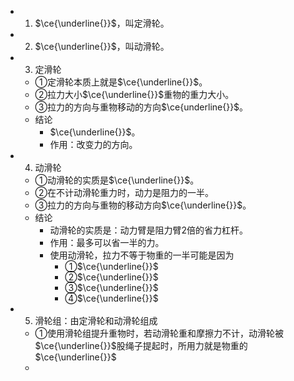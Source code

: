 -
  1. $\ce{\underline{}}$，叫定滑轮。
-
  2. $\ce{\underline{}}$，叫动滑轮。
-
  3. 定滑轮
	- ①定滑轮本质上就是$\ce{\underline{}}$。
	- ②拉力大小$\ce{\underline{}}$重物的重力大小。
	- ③拉力的方向与重物移动的方向$\ce{underline{}}$。
	- 结论
		- $\ce{\underline{}}$。
		- 作用：改变力的方向。
-
  4. 动滑轮
	- ①动滑轮的实质是$\ce{\underline{}}$。
	- ②在不计动滑轮重力时，动力是阻力的一半。
	- ③拉力的方向与重物的移动方向$\ce{\underline{}}$。
	- 结论
		- 动滑轮的实质是：动力臂是阻力臂2倍的省力杠杆。
		- 作用：最多可以省一半的力。
		- 使用动滑轮，拉力不等于物重的一半可能是因为
			- ①$\ce{\underline{}}$
			- ②$\ce{\underline{}}$
			- ③$\ce{\underline{}}$
			- ④$\ce{\underline{}}$
-
  5. 滑轮组：由定滑轮和动滑轮组成
	- ①使用滑轮组提升重物时，若动滑轮重和摩擦力不计，动滑轮被$\ce{\underline{}}$股绳子提起时，所用力就是物重的$\ce{\underline{}}$
	-
